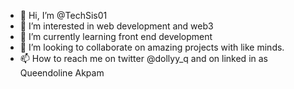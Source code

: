 - 👋 Hi, I’m @TechSis01
- 👀 I’m interested in web development and web3
- 🌱 I’m currently learning front end development
- 💞️ I’m looking to collaborate on amazing projects with like minds.
- 📫 How to reach me on twitter @dollyy_q and on linked in as Queendoline Akpam

<!---
TechSis01/TechSis01 is a ✨ special ✨ repository because its `README.md` (this file) appears on your GitHub profile.
You can click the Preview link to take a look at your changes.
--->
